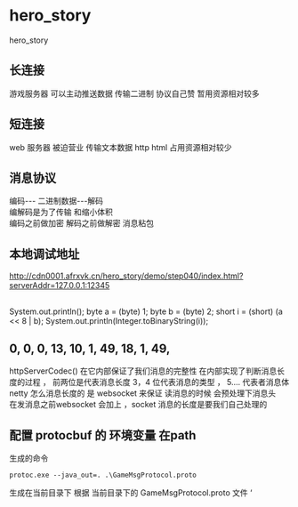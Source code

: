 # hero_story
hero_story
## 长连接
游戏服务器
可以主动推送数据
传输二进制
协议自己赞
暂用资源相对较多

## 短连接 
web 服务器
被迫营业
传输文本数据
http html 
占用资源相对较少 

## 消息协议 
编码--- 二进制数据---解码  
编解码是为了传输 和缩小体积  
编码之前做加密  解码之前做解密 
消息粘包 

## 本地调试地址 
http://cdn0001.afrxvk.cn/hero_story/demo/step040/index.html?serverAddr=127.0.0.1:12345

## 
System.out.println();
byte a = (byte) 1;
byte b = (byte) 2;
short i = (short) (a << 8 | b);
System.out.println(Integer.toBinaryString(i));

## 0, 0, 0, 13, 10, 1, 49, 18, 1, 49,
httpServerCodec() 在它内部保证了我们消息的完整性 
在内部实现了判断消息长度的过程   ， 前两位是代表消息长度  3，4 位代表消息的类型  ， 5.... 代表者消息体  
netty 怎么消息长度的  是 websocket 来保证  读消息的时候 会预处理下消息头   
在发消息之前websocket 会加上  ，socket   消息的长度是要我们自己处理的 

## 配置 protocbuf 的 环境变量  在path 
生成的命令
```shell
protoc.exe --java_out=. .\GameMsgProtocol.proto
```
生成在当前目录下  根据 当前目录下的 GameMsgProtocol.proto 文件 ‘



